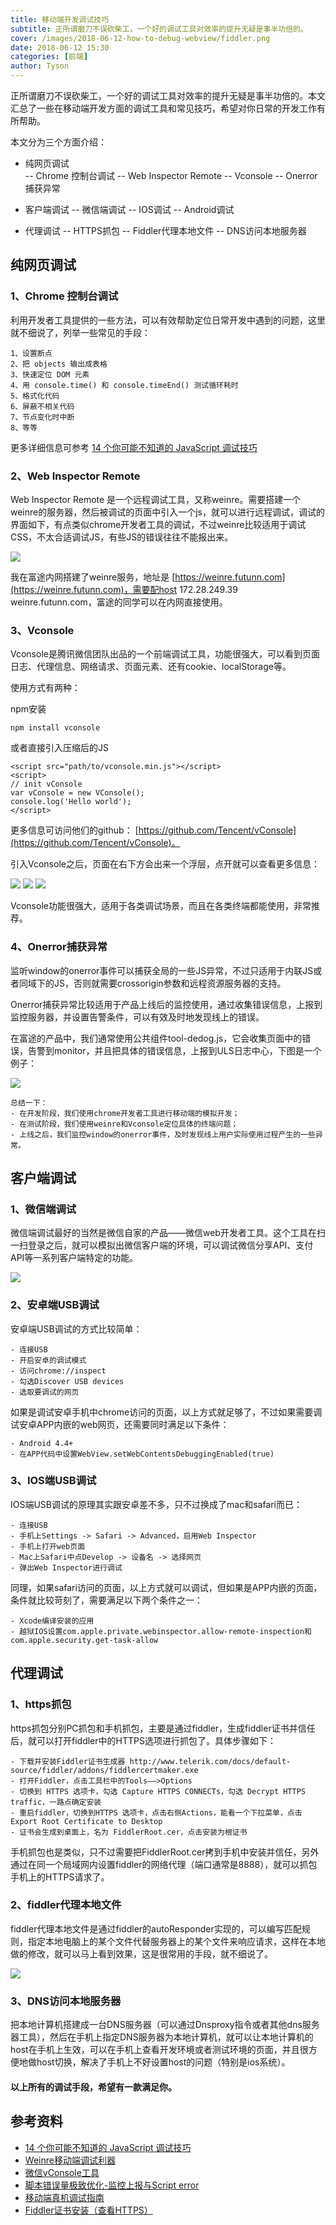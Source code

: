 ```yaml
---
title: 移动端开发调试技巧
subtitle: 正所谓磨刀不误砍柴工，一个好的调试工具对效率的提升无疑是事半功倍的。
cover: /images/2018-06-12-how-to-debug-webview/fiddler.png
date: 2018-06-12 15:30
categories: [前端]
author: Tyson
---
```


正所谓磨刀不误砍柴工，一个好的调试工具对效率的提升无疑是事半功倍的。本文汇总了一些在移动端开发方面的调试工具和常见技巧，希望对你日常的开发工作有所帮助。

<!-- more -->

本文分为三个方面介绍：

- 纯网页调试    
    -- Chrome 控制台调试
    -- Web Inspector Remote
    -- Vconsole
    -- Onerror捕获异常

- 客户端调试
    -- 微信端调试
    -- IOS调试
    -- Android调试

- 代理调试
    -- HTTPS抓包
    -- Fiddler代理本地文件
    -- DNS访问本地服务器
    
## 纯网页调试

### 1、Chrome 控制台调试

利用开发者工具提供的一些方法，可以有效帮助定位日常开发中遇到的问题，这里就不细说了，列举一些常见的手段：

    1、设置断点
    2、把 objects 输出成表格
    3、快速定位 DOM 元素
    4、用 console.time() 和 console.timeEnd() 测试循环耗时
    5、格式化代码
    6、屏蔽不相关代码
    7、节点变化时中断
    8、等等
    
更多详细信息可参考 [14 个你可能不知道的 JavaScript 调试技巧](https://mp.weixin.qq.com/s/ykGJDc_rZCfS_RhNsiwdtQ)

### 2、Web Inspector Remote

Web Inspector Remote 是一个远程调试工具，又称weinre。需要搭建一个weinre的服务器，然后被调试的页面中引入一个js，就可以进行远程调试，调试的界面如下，有点类似chrome开发者工具的调试，不过weinre比较适用于调试CSS，不太合适调试JS，有些JS的错误往往不能报出来。


![](/images/2018-06-12-how-to-debug-webview/weinre.png)

我在富途内网搭建了weinre服务，地址是 [https://weinre.futunn.com](https://weinre.futunn.com)，需要配host 172.28.249.39 weinre.futunn.com，富途的同学可以在内网直接使用。

### 3、Vconsole

Vconsole是腾讯微信团队出品的一个前端调试工具，功能很强大，可以看到页面日志、代理信息、网络请求、页面元素、还有cookie、localStorage等。

使用方式有两种：

npm安装

    npm install vconsole

或者直接引入压缩后的JS

    <script src="path/to/vconsole.min.js"></script>
    <script>
    // init vConsole
    var vConsole = new VConsole();
    console.log('Hello world');
    </script>
 
更多信息可访问他们的github： [https://github.com/Tencent/vConsole](https://github.com/Tencent/vConsole)。

引入Vconsole之后，页面在右下方会出来一个浮层，点开就可以查看更多信息：

![](/images/2018-06-12-how-to-debug-webview/vconsole1.png)
![](/images/2018-06-12-how-to-debug-webview/vconsole2.png)
![](/images/2018-06-12-how-to-debug-webview/vconsole3.png)

Vconsole功能很强大，适用于各类调试场景，而且在各类终端都能使用，非常推荐。

### 4、Onerror捕获异常

监听window的onerror事件可以捕获全局的一些JS异常，不过只适用于内联JS或者同域下的JS，否则就需要crossorigin参数和远程资源服务器的支持。

Onerror捕获异常比较适用于产品上线后的监控使用，通过收集错误信息，上报到监控服务器，并设置告警条件，可以有效及时地发现线上的错误。

在富途的产品中，我们通常使用公共组件tool-dedog.js，它会收集页面中的错误，告警到monitor，并且把具体的错误信息，上报到ULS日志中心，下图是一个例子：

![](/images/2018-06-12-how-to-debug-webview/log.png)

    总结一下：
    - 在开发阶段，我们使用chrome开发者工具进行移动端的模拟开发；
    - 在测试阶段，我们使用weinre和Vconsole定位具体的终端问题；
    - 上线之后，我们监控window的onerror事件，及时发现线上用户实际使用过程产生的一些异常。

## 客户端调试

### 1、微信端调试
微信端调试最好的当然是微信自家的产品——微信web开发者工具。这个工具在扫一扫登录之后，就可以模拟出微信客户端的环境，可以调试微信分享API、支付API等一系列客户端特定的功能。

![](/images/2018-06-12-how-to-debug-webview/wechat.png)

### 2、安卓端USB调试

安卓端USB调试的方式比较简单：
    
    - 连接USB
    - 开启安卓的调试模式
    - 访问chrome://inspect
    - 勾选Discover USB devices
    - 选取要调试的网页

如果是调试安卓手机中chrome访问的页面，以上方式就足够了，不过如果需要调试安卓APP内嵌的web网页，还需要同时满足以下条件：
    
    - Android 4.4+
    - 在APP代码中设置WebView.setWebContentsDebuggingEnabled(true)

### 3、IOS端USB调试

IOS端USB调试的原理其实跟安卓差不多，只不过换成了mac和safari而已：

    - 连接USB
    - 手机上Settings -> Safari -> Advanced，启用Web Inspector
    - 手机上打开web页面
    - Mac上Safari中点Develop -> 设备名 -> 选择网页
    - 弹出Web Inspector进行调试

同理，如果safari访问的页面，以上方式就可以调试，但如果是APP内嵌的页面，条件就比较苛刻了，需要满足以下两个条件之一：

    - Xcode编译安装的应用
    - 越狱IOS设置com.apple.private.webinspector.allow-remote-inspection和com.apple.security.get-task-allow


## 代理调试

### 1、https抓包

https抓包分别PC抓包和手机抓包，主要是通过fiddler，生成fiddler证书并信任后，就可以打开fiddler中的HTTPS选项进行抓包了。具体步骤如下：

    - 下载并安装Fiddler证书生成器 http://www.telerik.com/docs/default-source/fiddler/addons/fiddlercertmaker.exe 
    - 打开Fiddler，点击工具栏中的Tools——>Options
    - 切换到 HTTPS 选项卡，勾选 Capture HTTPS CONNECTs，勾选 Decrypt HTTPS traffic，一路点确定安装
    - 重启fiddler，切换到HTTPS 选项卡，点击右侧Actions，能看一个下拉菜单，点击 Export Root Certificate to Desktop
    - 证书会生成到桌面上，名为 FiddlerRoot.cer，点击安装为根证书

手机抓包也是类似，只不过需要把FiddlerRoot.cer拷到手机中安装并信任，另外通过在同一个局域网内设置fiddler的网络代理（端口通常是8888），就可以抓包手机上的HTTPS请求了。

### 2、fiddler代理本地文件

fiddler代理本地文件是通过fiddler的autoResponder实现的，可以编写匹配规则，指定本地电脑上的某个文件代替服务器上的某个文件来响应请求，这样在本地做的修改，就可以马上看到效果，这是很常用的手段，就不细说了。

![](/images/2018-06-12-how-to-debug-webview/fiddler.png)

### 3、DNS访问本地服务器

把本地计算机搭建成一台DNS服务器（可以通过Dnsproxy指令或者其他dns服务器工具），然后在手机上指定DNS服务器为本地计算机，就可以让本地计算机的host在手机上生效，可以在手机上查看开发环境或者测试环境的页面，并且很方便地做host切换，解决了手机上不好设置host的问题（特别是ios系统）。

#### 以上所有的调试手段，希望有一款满足你。


## 参考资料
- [14 个你可能不知道的 JavaScript 调试技巧](https://mp.weixin.qq.com/s/ykGJDc_rZCfS_RhNsiwdtQ)
- [Weinre移动端调试利器](https://div.io/topic/1322)
- [微信vConsole工具](https://github.com/Tencent/vConsole)
- [脚本错误量极致优化-监控上报与Script error](http://www.alloyteam.com/2017/03/jserror1/)
- [移动端真机调试指南](https://juejin.im/entry/58b7b35c570c350062028e02)
- [Fiddler证书安装（查看HTTPS）](https://blog.csdn.net/someone_yt/article/details/53149402)
